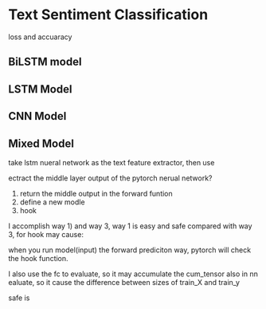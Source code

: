 # Text Sentiment Classification

loss and accuaracy

## BiLSTM model

## LSTM Model

## CNN Model

## Mixed Model

take lstm nueral network as the text feature extractor, then use 

ectract the middle layer output of the pytorch nerual network?

1) return the middle output in the forward funtion 
2) define a new modle
3) hook

I accomplish way 1) and way 3, way 1 is easy and safe compared with way 3, for hook may cause:

when you run model(input) the forward prediciton way, pytorch will check the hook function.

I also use the fc to evaluate, so it may accumulate the cum_tensor also in nn ealuate, so it cause 
the difference between sizes of train_X and train_y

safe is 